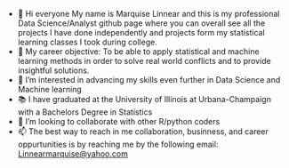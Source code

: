 - 👋 Hi everyone My name is Marquise Linnear  and this is my professional Data Science/Analyst github page where you can overall see all the projects I have done independently
and projects form my  statistical learning classes I took during college.
- :dart: My career objective: To be able to apply statistical and machine learning methods in order to solve real world conflicts and to provide insightful solutions.
- 👀 I’m interested in advancing my skills even further in Data Science and Machine learning
- :books: I have graduated at the University of Illinois at Urbana-Champaign with a Bachelors Degree in Statistics
- 💞️ I’m looking to collaborate with other R/python coders
- 📫 The best way to reach in me collaboration, businness, and career oppurtunities is by reaching me by the following email: Linnearmarquise@yahoo.com


<!---
Marquise2298/Marquise2298 is a ✨ special ✨ repository because its `README.md` (this file) appears on your GitHub profile.
You can click the Preview link to take a look at your changes.
--->
